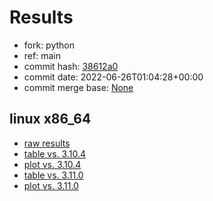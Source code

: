 # Results

- fork: python
- ref: main
- commit hash: [38612a0](https://github.com/python/cpython/commit/38612a0)
- commit date: 2022-06-26T01:04:28+00:00
- commit merge base: [None](https://github.com/python/cpython/commit/None)

## linux x86_64

- [raw results](bm-20220626-linux-x86_64-python-main-3.12.0a1+-38612a0.json)
- [table vs. 3.10.4](bm-20220626-linux-x86_64-python-main-3.12.0a1+-38612a0-vs-3.10.4.md)
- [plot vs. 3.10.4](bm-20220626-linux-x86_64-python-main-3.12.0a1+-38612a0-vs-3.10.4.png)
- [table vs. 3.11.0](bm-20220626-linux-x86_64-python-main-3.12.0a1+-38612a0-vs-3.11.0.md)
- [plot vs. 3.11.0](bm-20220626-linux-x86_64-python-main-3.12.0a1+-38612a0-vs-3.11.0.png)

